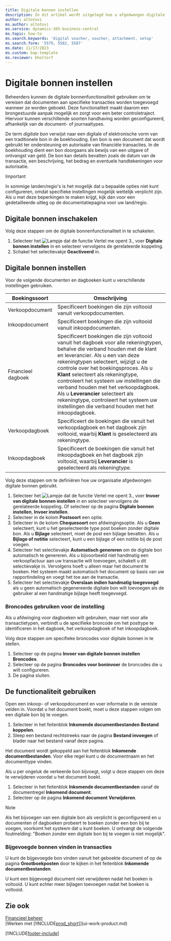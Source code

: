 ```yaml
---
title: Digitale bonnen instellen
description: In dit artikel wordt uitgelegd hoe u afgedwongen digitale bonnen in Microsoft Dynamics 365 Business Central instelt en gebruikt.
author: altotovi
ms.author: altotovi
ms.service: dynamics-365-business-central
ms.topic: how-to
ms.search.keywords: 'digital voucher, voucher, attachment, setup'
ms.search.form: '5579, 5582, 5587'
ms.date: 11/17/2023
ms.custom: bap-template
ms.reviewer: bholtorf
---
```


# Digitale bonnen instellen

Beheerders kunnen de digitale bonnenfunctionaliteit gebruiken om te vereisen dat documenten aan specifieke transacties worden toegevoegd wanneer ze worden geboekt. Deze functionaliteit maakt daarom een brongestuurde aanpak mogelijk en zorgt voor een beter controletraject. Hiervoor kunnen verschillende soorten handhaving worden geconfigureerd, afhankelijk van de document- of journaaltypes.

De term *digitale bon* verwijst naar een digitale of elektronische vorm van een traditionele bon in de boekhouding. Een bon is een document dat wordt gebruikt ter ondersteuning en autorisatie van financiële transacties. In de boekhouding dient een bon doorgaans als bewijs van een uitgave of ontvangst van geld. De bon kan details bevatten zoals de datum van de transactie, een beschrijving, het bedrag en eventuele handtekeningen voor autorisatie.

> [!IMPORTANT]
> In sommige landen/regio's is het mogelijk dat u bepaalde opties niet kunt configureren, omdat specifieke instellingen mogelijk wettelijk verplicht zijn. Als u met deze beperkingen te maken krijgt, kijk dan voor een gedetailleerde uitleg op de documentatiepagina voor uw land/regio.

## Digitale bonnen inschakelen

Volg deze stappen om de digitale bonnenfunctionaliteit in te schakelen.

1. Selecteer het ![Lampje dat de functie Vertel me opent 3.](media/ui-search/search_small.png "Vertel me wat u wilt doen"), voer **Digitale bonnen instellen** in en selecteer vervolgens de gerelateerde koppeling.
2. Schakel het selectievakje **Geactiveerd** in.

## Digitale bonnen instellen

Voor de volgende documenten en dagboeken kunt u verschillende instellingen gebruiken.

| Boekingssoort | Omschrijving |
|------------|-------------|
| Verkoopdocument | Specificeert boekingen die zijn voltooid vanuit verkoopdocumenten. |
| Inkoopdocument | Specificeert boekingen die zijn voltooid vanuit inkoopdocumenten. |
| Financieel dagboek | Specificeert boekingen die zijn voltooid vanuit het dagboek voor alle rekeningtypen, behalve die verband houden met de klant en leverancier. Als u een van deze rekeningtypen selecteert, wijzigt u de controle over het boekingsproces. Als u **Klant** selecteert als rekeningtype, controleert het systeem uw instellingen die verband houden met het verkoopdagboek. Als u **Leverancier** selecteert als rekeningtype, controleert het systeem uw instellingen die verband houden met het inkoopdagboek. |
| Verkoopdagboek | Specificeert de boekingen die vanuit het verkoopdagboek en het dagboek zijn voltooid, waarbij **Klant** is geselecteerd als rekeningtype. |
| Inkoopdagboek | Specificeert de boekingen die vanuit het inkoopdagboek en het dagboek zijn voltooid, waarbij **Leverancier** is geselecteerd als rekeningtype. |

Volg deze stappen om te definiëren hoe uw organisatie afgedwongen digitale bonnen gebruikt.

1. Selecteer het ![Lampje dat de functie Vertel me opent 3.](media/ui-search/search_small.png "Vertel me wat u wilt doen"), voer **Invoer van digitale bonnen instellen** in en selecteer vervolgens de gerelateerde koppeling. Of selecteer op de pagina **Digitale bonnen instellen**, **Invoer instellen**.
2. Selecteer in de kolom **Postsoort** een optie.
3. Selecteer in de kolom **Chequesoort** een afdwingingsoptie. Als u **Geen** selecteert, kunt u het geselecteerde type post boeken zonder digitale bon. Als u **Bijlage** selecteert, moet de post een bijlage bevatten. Als u **Bijlage of notitie** selecteert, kunt u een bijlage of een notitie bij de post voegen. 
4. Selecteer het selectievakje **Automatisch genereren** om de digitale bon automatisch te genereren. Als u bijvoorbeeld niet handmatig een verkoopfactuur aan uw transactie wilt toevoegen, schakelt u dit selectievakje in. Vervolgens hoeft u alleen maar het document te boeken. Het systeem maakt automatisch het document op basis van uw rapportindeling en voegt het toe aan de transactie.
5. Selecteer het selectievakje **Overslaan indien handmatig toegevoegd** als u geen automatisch gegenereerde digitale bon wilt toevoegen als de gebruiker al een handmatige bijlage heeft toegevoegd.

### Broncodes gebruiken voor de instelling

Als u afdwinging voor dagboeken wilt gebruiken, maar niet voor alle transactietypen, verbindt u de specifieke broncode om het posttype te identificeren in het dagboek, het verkoopdagboek of het inkoopdagboek.

Volg deze stappen om specifieke broncodes voor digitale bonnen in te stellen.

1. Selecteer op de pagina **Invoer van digitale bonnen instellen** **Broncodes**.
2. Selecteer op de pagina **Broncodes voor boninvoer** de broncodes die u wilt configureren.
3. De pagina sluiten.

## De functionaliteit gebruiken

Open een inkoop- of verkoopdocument en voer informatie in de vereiste velden in. Voordat u het document boekt, moet u deze stappen volgen om een digitale bon bij te voegen.

1. Selecteer in het feitenblok **Inkomende documentbestanden** **Bestand koppelen**.
2. Sleep een bestand rechtstreeks naar de pagina **Bestand invoegen** of blader naar het bestand vanaf deze pagina.

Het document wordt gekoppeld aan het feitenblok **Inkomende documentbestanden**. Voor elke regel kunt u de documentnaam en het documenttype vinden.

Als u per ongeluk de verkeerde bon bijvoegt, volgt u deze stappen om deze te verwijderen voordat u het document boekt.

1. Selecteer in het feitenblok **Inkomende documentbestanden** vanaf de documentregel **Inkomend document**.
2. Selecteer op de pagina **Inkomend document** **Verwijderen**.

> [!NOTE]
> Als het bijvoegen van een digitale bon als verplicht is geconfigureerd en u documenten of dagboeken probeert te boeken zonder een bon bij te voegen, voorkomt het systeem dat u kunt boeken. U ontvangt de volgende foutmelding: "Boeken zonder een digitale bon bij te voegen is niet mogelijk".

### Bijgevoegde bonnen vinden in transacties

U kunt de bijgevoegde bon vinden vanuit het geboekte document of op de pagina **Grootboekposten** door te kijken in het feitenblok **Inkomende documentbestanden**.

U kunt een bijgevoegd document niet verwijderen nadat het boeken is voltooid. U kunt echter meer bijlagen toevoegen nadat het boeken is voltooid.

## Zie ook

[Financieel beheer](finance.md)  
[Werken met [!INCLUDE[prod_short](includes/prod_short.md)]](ui-work-product.md)

[!INCLUDE[footer-include](includes/footer-banner.md)]
